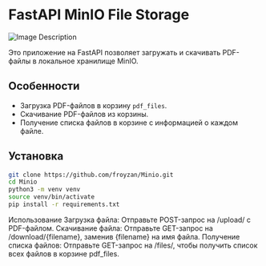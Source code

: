 # FastAPI MinIO File Storage

![Image Description](path/to/your/image.png) <!-- Замените на путь к вашему изображению -->

Это приложение на FastAPI позволяет загружать и скачивать PDF-файлы в локальное хранилище MinIO. 

## Особенности

- Загрузка PDF-файлов в корзину `pdf_files`.
- Скачивание PDF-файлов из корзины.
- Получение списка файлов в корзине с информацией о каждом файле.

## Установка

  ```bash
  git clone https://github.com/froyzan/Minio.git
  cd Minio
  python3 -m venv venv
  source venv/bin/activate
  pip install -r requirements.txt
  ```


Использование
Загрузка файла:
Отправьте POST-запрос на /upload/ с PDF-файлом.
Скачивание файла:
Отправьте GET-запрос на /download/{filename}, заменив {filename} на имя файла.
Получение списка файлов:
Отправьте GET-запрос на /files/, чтобы получить список всех файлов в корзине pdf_files.

